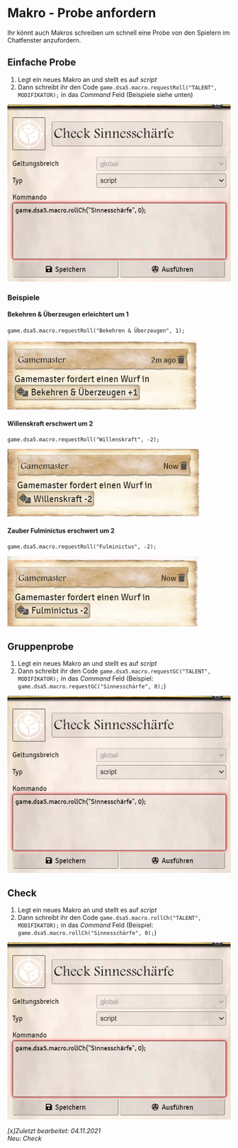 # Makro - Probe anfordern
Ihr könnt auch Makros schreiben um schnell eine Probe von den Spielern im Chatfenster anzufordern.  
  
## Einfache Probe
1. Legt ein neues Makro an und stellt es auf *script*  
2. Dann schreibt ihr den Code `game.dsa5.macro.requestRoll("TALENT", MODIFIKATOR);` in das *Command* Feld (Beispiele siehe unten)  
  
  ![Makro Probe anfordern](de/images/de-makro-probe-anfordern_0.png)
  
### Beispiele
#### Bekehren & Überzeugen erleichtert um 1
`game.dsa5.macro.requestRoll("Bekehren & Überzeugen", 1);`  
  
![Bekehren & Überzeugen](de/images/de-makro-probe-anfordern_1.png)
  
#### Willenskraft erschwert um 2
`game.dsa5.macro.requestRoll("Willenskraft", -2);`  
  
![Willenskraft](de/images/de-makro-probe-anfordern_2.png)
  
#### Zauber Fulminictus erschwert um 2
`game.dsa5.macro.requestRoll("Fulminictus", -2);`  
  
![Fulminictus](de/images/de-makro-probe-anfordern_3.png)

## Gruppenprobe
1. Legt ein neues Makro an und stellt es auf *script*  
2. Dann schreibt ihr den Code `game.dsa5.macro.requestGC("TALENT", MODIFIKATOR);` in das *Command* Feld (Beispiel: `game.dsa5.macro.requestGC("Sinnesschärfe", 0);`) 
  
  ![Makro Gruppenprobe anfordern](de/images/de-makro-probe-anfordern_0.png)

## Check
1. Legt ein neues Makro an und stellt es auf *script*  
2. Dann schreibt ihr den Code `game.dsa5.macro.rollCh("TALENT", MODIFIKATOR);` in das *Command* Feld (Beispiel: `game.dsa5.macro.rollCh("Sinnesschärfe", 0);`)
   
![grafik](de/images/de-makro-probe-anfordern_0.png)  
  

*[x]Zuletzt bearbeitet: 04.11.2021*  
*Neu: Check*

